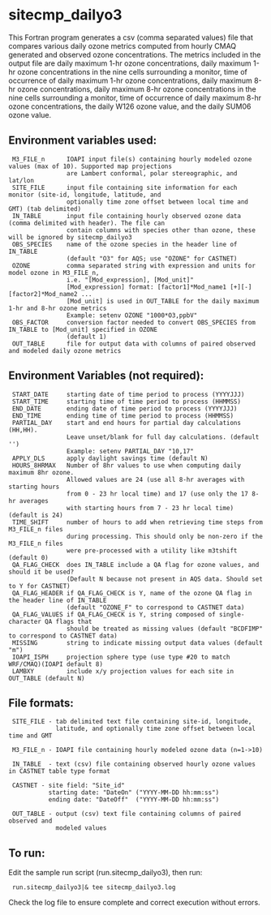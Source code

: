 sitecmp_dailyo3
========

This Fortran program generates a csv (comma separated values) file that compares various daily ozone metrics computed from hourly CMAQ generated and observed ozone concentrations. The metrics included in the output file are daily maximum 1-hr ozone concentrations, daily maximum 1-hr ozone concentrations in the nine cells surrounding a monitor, time of occurrence of daily maximum 1-hr ozone concentrations, daily maximum 8-hr ozone concentrations, daily maximum 8-hr ozone concentrations in the nine cells surrounding a monitor, time of occurrence of daily maximum 8-hr ozone concentrations, the daily W126 ozone value, and the daily SUM06 ozone value. 


Environment variables used:
--
```
 M3_FILE_n      IOAPI input file(s) containing hourly modeled ozone values (max of 10). Supported map projections 
                are Lambert conformal, polar stereographic, and lat/lon
 SITE_FILE      input file containing site information for each monitor (site-id, longitude, latitude, and 
                optionally time zone offset between local time and GMT) (tab delimited)
 IN_TABLE       input file containing hourly observed ozone data (comma delimited with header). The file can 
                contain columns with species other than ozone, these will be ignored by sitecmp_dailyo3
 OBS_SPECIES    name of the ozone species in the header line of IN_TABLE 
                (default "O3" for AQS; use "OZONE" for CASTNET)
 OZONE          comma separated string with expression and units for model ozone in M3_FILE_n,
                i.e. "[Mod_expression], [Mod_unit]"
                [Mod_expression] format: [factor1]*Mod_name1 [+][-] [factor2]*Mod_name2 ...
                [Mod_unit] is used in OUT_TABLE for the daily maximum 1-hr and 8-hr ozone metrics
                Example: setenv OZONE "1000*O3,ppbV"
 OBS_FACTOR     conversion factor needed to convert OBS_SPECIES from IN_TABLE to [Mod_unit] specified in OZONE 
                (default 1)
 OUT_TABLE      file for output data with columns of paired observed and modeled daily ozone metrics
```

Environment Variables (not required):
--
```
 START_DATE     starting date of time period to process (YYYYJJJ)
 START_TIME     starting time of time period to process (HHMMSS)
 END_DATE       ending date of time period to process (YYYYJJJ)
 END_TIME       ending time of time period to process (HHMMSS)
 PARTIAL_DAY    start and end hours for partial day calculations (HH,HH). 
                Leave unset/blank for full day calculations. (default '')
                Example: setenv PARTIAL_DAY "10,17" 
 APPLY_DLS      apply daylight savings time (default N)
 HOURS_8HRMAX   Number of 8hr values to use when computing daily maximum 8hr ozone.
                Allowed values are 24 (use all 8-hr averages with starting hours 
                from 0 - 23 hr local time) and 17 (use only the 17 8-hr averages
                with starting hours from 7 - 23 hr local time) (default is 24)
 TIME_SHIFT     number of hours to add when retrieving time steps from M3_FILE_n files 
                during processing. This should only be non-zero if the M3_FILE_n files
                were pre-processed with a utility like m3tshift (default 0)
 QA_FLAG_CHECK  does IN_TABLE include a QA flag for ozone values, and should it be used? 
                (Default N because not present in AQS data. Should set to Y for CASTNET) 
 QA_FLAG_HEADER if QA_FLAG_CHECK is Y, name of the ozone QA flag in the header line of IN_TABLE 
                (default "OZONE_F" to correspond to CASTNET data)
 QA_FLAG_VALUES if QA_FLAG_CHECK is Y, string composed of single-character QA flags that 
                should be treated as missing values (default "BCDFIMP" to correspond to CASTNET data)
 MISSING        string to indicate missing output data values (default "m")
 IOAPI_ISPH     projection sphere type (use type #20 to match WRF/CMAQ)(IOAPI default 8)
 LAMBXY         include x/y projection values for each site in OUT_TABLE (default N)

```

File formats:
--
```
 SITE_FILE - tab delimited text file containing site-id, longitude,
             latitude, and optionally time zone offset between local time and GMT
 
 M3_FILE_n - IOAPI file containing hourly modeled ozone data (n=1->10)
 
 IN_TABLE  - text (csv) file containing observed hourly ozone values in CASTNET table type format
 
 CASTNET - site field: "Site_id"
           starting date: "DateOn" ("YYYY-MM-DD hh:mm:ss")
           ending date: "DateOff"  ("YYYY-MM-DD hh:mm:ss")
 
 OUT_TABLE - output (csv) text file containing columns of paired observed and
             modeled values
```

To run:
--
Edit the sample run script (run.sitecmp_dailyo3), then run:
```
 run.sitecmp_dailyo3|& tee sitecmp_dailyo3.log
```
Check the log file to ensure complete and correct execution without errors.

